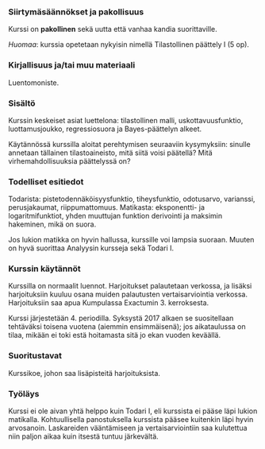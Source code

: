 ### Siirtymäsäännökset ja pakollisuus

Kurssi on **pakollinen** sekä uutta että vanhaa kandia suorittaville.

*Huomaa*: kurssia opetetaan nykyisin nimellä Tilastollinen päättely I (5 op).

### Kirjallisuus ja/tai muu materiaali

Luentomoniste.

### Sisältö

Kurssin keskeiset asiat luettelona: tilastollinen malli, uskottavuusfunktio, luottamusjoukko, regressiosuora ja Bayes-päättelyn alkeet.

Käytännössä kurssilla aloitat perehtymisen seuraaviin kysymyksiin: sinulle annetaan tällainen tilastoaineisto, mitä siitä voisi päätellä? Mitä virhemahdollisuuksia päättelyssä on? 

### Todelliset esitiedot

Todarista: pistetodennäköisyysfunktio, tiheysfunktio, odotusarvo, varianssi, perusjakaumat, riippumattomuus. Matikasta: eksponentti- ja logaritmifunktiot, yhden muuttujan funktion derivointi ja maksimin hakeminen, mikä on suora.

Jos lukion matikka on hyvin hallussa, kurssille voi lampsia suoraan. Muuten on hyvä suorittaa Analyysin kursseja sekä Todari I.

### Kurssin käytännöt

Kurssilla on normaalit luennot. Harjoitukset palautetaan verkossa, ja lisäksi harjoituksiin kuuluu osana muiden palautusten vertaisarviointia verkossa. Harjoituksiin saa apua Kumpulassa Exactumin 3. kerroksesta.

Kurssi järjestetään 4. periodilla. Syksystä 2017 alkaen se suositellaan tehtäväksi toisena vuotena (aiemmin ensimmäisenä); jos aikataulussa on tilaa, mikään ei toki estä hoitamasta sitä jo ekan vuoden keväällä.

### Suoritustavat

Kurssikoe, johon saa lisäpisteitä harjoituksista.

### Työläys

Kurssi ei ole aivan yhtä helppo kuin Todari I, eli kurssista ei pääse läpi lukion matikalla. Kohtuullisella panostuksella kurssista pääsee kuitenkin läpi hyvin arvosanoin. Laskareiden vääntämiseen ja vertaisarviointiin saa kulutettua niin paljon aikaa kuin itsestä tuntuu järkevältä.